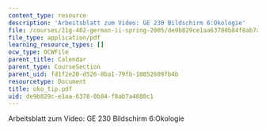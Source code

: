 ```yaml
---
content_type: resource
description: 'Arbeitsblatt zum Video: GE 230 Bildschirm 6:Okologie'
file: /courses/21g-402-german-ii-spring-2005/de9b829ce1aa63780b84f8ab7a4880c1_oko_tip.pdf
file_type: application/pdf
learning_resource_types: []
ocw_type: OCWFile
parent_title: Calendar
parent_type: CourseSection
parent_uid: fd1f2e20-d526-8ba1-79fb-10852609fb4b
resourcetype: Document
title: oko_tip.pdf
uid: de9b829c-e1aa-6378-0b84-f8ab7a4880c1
---
```

Arbeitsblatt zum Video: GE 230 Bildschirm 6:Okologie

